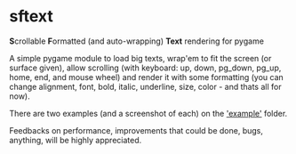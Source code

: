 # sftext
**S**crollable **F**ormatted (and auto-wrapping) **Text** rendering for pygame

A simple pygame module to load big texts, wrap'em to fit the screen (or surface given), allow scrolling (with keyboard: up, down, pg_down, pg_up, home, end, and mouse wheel) and render it with some formatting (you can change alignment, font, bold, italic, underline, size, color - and thats all for now).

There are two examples (and a screenshot of each) on the ['example'](https://github.com/LukeMS/sftext/tree/master/example) folder.

Feedbacks on performance, improvements that could be done, bugs, anything, will be highly appreciated.
